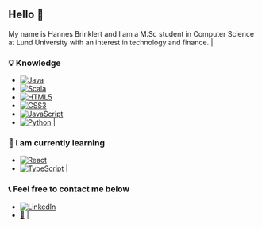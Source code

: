 ## Hello 👋

My name is Hannes Brinklert and I am a M.Sc student in Computer Science at Lund University with an interest in technology and finance.
|
### :bulb: Knowledge 
- [<img alt="Java" src="https://img.shields.io/badge/java-%23ED8B00.svg?&style=for-the-badge&logo=java&logoColor=white"/>](https://github.com/hannesbrinklert)
- [<img alt="Scala" src="https://img.shields.io/badge/scala-%23DC322F.svg?&style=for-the-badge&logo=scala&logoColor=white"/>](https://github.com/hannesbrinklert)
- [<img alt="HTML5" src="https://img.shields.io/badge/html5%20-%23E34F26.svg?&style=for-the-badge&logo=html5&logoColor=white"/>](https://github.com/hannesbrinklert)
- [<img alt="CSS3" src="https://img.shields.io/badge/css3%20-%231572B6.svg?&style=for-the-badge&logo=css3&logoColor=white"/>](https://github.com/hannesbrinklert)
- [<img alt="JavaScript" src="https://img.shields.io/badge/javascript%20-%23323330.svg?&style=for-the-badge&logo=javascript&logoColor=%23F7DF1E"/>](https://github.com/hannesbrinklert)
- [<img alt="Python" src="https://img.shields.io/badge/python%20-%2314354C.svg?&style=for-the-badge&logo=python&logoColor=white"/>](https://github.com/hannesbrinklert)
|
### :book: I am currently learning
- [<img alt="React" src="https://img.shields.io/badge/react%20-%2320232a.svg?&style=for-the-badge&logo=react&logoColor=%2361DAFB"/>](https://github.com/hannesbrinklert)
- [<img alt="TypeScript" src="https://img.shields.io/badge/typescript%20-%23007ACC.svg?&style=for-the-badge&logo=typescript&logoColor=white"/>](https://github.com/hannesbrinklert)
|
### :telephone_receiver: Feel free to contact me below 
- [<img alt="LinkedIn" src="https://img.shields.io/badge/linkedin%20-%230077B5.svg?&style=for-the-badge&logo=linkedin&logoColor=white"/>](http://linkedin.com/in/hannesbrinklert)
- [:e-mail:](mailto:hannes@brinklert.se)
|

